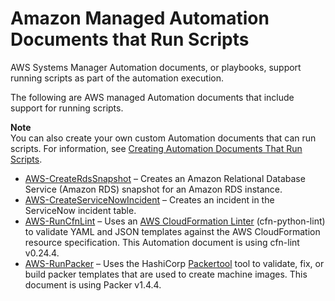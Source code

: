# Amazon Managed Automation Documents that Run Scripts<a name="runbook-scripts"></a>

AWS Systems Manager Automation documents, or playbooks, support running scripts as part of the automation execution\. 

The following are AWS managed Automation documents that include support for running scripts\.

**Note**  
You can also create your own custom Automation documents that can run scripts\. For information, see [Creating Automation Documents That Run Scripts](automation-document-script.md)\.
+ [AWS\-CreateRdsSnapshot](automation-aws-createrdssnapshot.md) – Creates an Amazon Relational Database Service \(Amazon RDS\) snapshot for an Amazon RDS instance\. 
+ [ AWS\-CreateServiceNowIncident](automation-aws-createservicenowincident.md) – Creates an incident in the ServiceNow incident table\.
+ [AWS\-RunCfnLint](automation-aws-runcfnlint.md) – Uses an [AWS CloudFormation Linter](https://github.com/aws-cloudformation/cfn-python-lint) \(cfn\-python\-lint\) to validate YAML and JSON templates against the AWS CloudFormation resource specification\. This Automation document is using cfn\-lint v0\.24\.4\. 
+ [AWS\-RunPacker](automation-aws-runpacker.md) – Uses the HashiCorp [Packertool](https://www.packer.io/) tool to validate, fix, or build packer templates that are used to create machine images\. This document is using Packer v1\.4\.4\. 